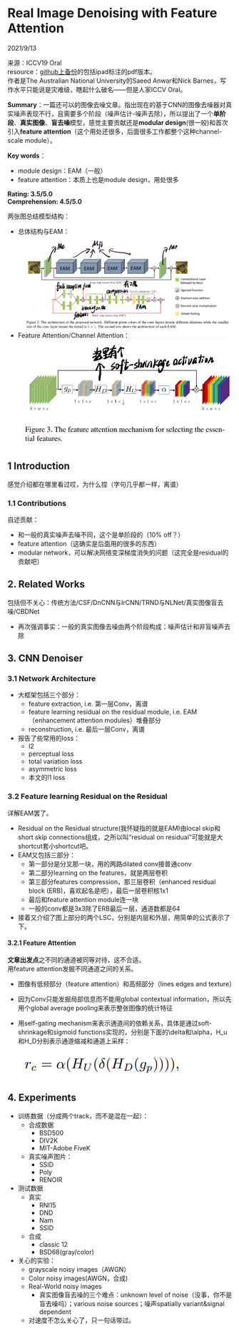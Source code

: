 # Real Image Denoising with Feature Attention  

2021/9/13  

来源：ICCV19 Oral  
resource：[github上备份](https://github.com/YouCaiJun98/YouCaiJun98.github.io/blob/master/articles/CV/Denoising/RIDNet.pdf)的包括ipad标注的pdf版本。  
作者是The Australian National University的Saeed Anwar和Nick Barnes，写作水平只能说是灾难级，瞎起什么破名——但是人家ICCV Oral。  

**Summary**：一篇还可以的图像去噪文章。指出现在的基于CNN的图像去噪器对真实噪声表现不行，且需要多个阶段（噪声估计-噪声去除），所以提出了一个**单阶段**、**真实图像**、**盲去噪**模型，感觉主要贡献还是**modular design**(很一般)和首次引入**feature attention**（这个用处还很多，后面很多工作都整个这种channel-scale module）。        

**Key words**：   
* module design：EAM（一般）  
* feature attention：本质上也是module design，用处很多  

**Rating: 3.5/5.0**  
**Comprehension: 4.5/5.0**  

两张图总结模型结构：  
* 总体结构与EAM：  
    ![](https://raw.githubusercontent.com/YouCaiJun98/MyPicBed/main/imgs/202109130009.png)  
* Feature Attention/Channel Attention：  
    ![](https://raw.githubusercontent.com/YouCaiJun98/MyPicBed/main/imgs/202109130010.png)  

## 1 Introduction  
感觉介绍都在哪里看过哎，为什么捏（字句几乎都一样，离谱）  

### 1.1 Contributions  
自述贡献：  
* 和一般的真实噪声去噪不同，这个是单阶段的（10% off？）  
* feature attention（这确实是后面用的很多的东西）  
* modular network，可以解决网络变深梯度消失的问题（这完全是residual的贡献吧）  

## 2. Related Works  
包括但不关心：传统方法/CSF/DnCNN与IrCNN/TRND与NLNet/真实图像盲去噪/CBDNet  
* 再次强调事实：一般的真实图像去噪由两个阶段构成：噪声估计和非盲噪声去除  

## 3. CNN Denoiser  
### 3.1 Network Architecture  
* 大框架包括三个部分：  
    * feature extraction, i.e. 第一层Conv，离谱  
    * feature learning residual on the residual module, i.e. EAM（enhancement attention modules）堆叠部分  
    * reconstruction, i.e. 最后一层Conv，离谱  
* 报告了些常用的loss：  
    * l2  
    * perceptual loss  
    * total variation loss  
    * asymmetric loss  
    * 本文的l1 loss  

### 3.2 Feature learning Residual on the Residual  
详解EAM罢了。  
* Residual on the Residual structure(我怀疑指的就是EAM)由local skip和short skip connections组成，之所以叫“residual on residual”可能就是大shortcut套小shortcut吧。  
* EAM又包括三部分：  
    * 第一部分是分叉那一块，用的两路dilated conv接普通conv  
    * 第二部分learning on the features，就是两层卷积  
    * 第三部分features compression，那三层卷积（enhanced residual block (ERB)，喜欢起名是吧），最后一层卷积核1x1    
    * 最后和feature attention module连一块  
    * 一般的conv都是3x3除了ERB最后一层，通道数都是64  
* 接着又介绍了图上部分的两个LSC，分别是内层和外层，用简单的公式表示了下。  

#### 3.2.1 Feature Attention  
**文章出发点**之不同的通道被同等对待，这不合适。  
用feature attention发掘不同通道之间的关系。  
* 图像有低频部分（feature attention）和高频部分（lines edges and texture）  
* 因为Conv只能发掘局部信息而不能用global contextual information，所以先用个global average pooling来表示整张图像的统计特征  
* 用self-gating mechanism来表示通道间的依赖关系，具体是通过soft-shrinkage和sigmoid functions实现的，分别是下面的\delta和\alpha，H_u和H_D分别表示通道缩减和通道上采样：  

    ![](https://raw.githubusercontent.com/YouCaiJun98/MyPicBed/main/imgs/202109130011.png)  

## 4. Experiments  
* 训练数据（分成两个track，而不是混在一起）：  
    * 合成数据
        * BSD500  
        * DIV2K  
        * MIT-Adobe FiveK  
    * 真实噪声图片：  
        * SSID  
        * Poly  
        * RENOIR  
* 测试数据  
    * 真实
        * RNI15  
        * DND  
        * Nam  
        * SSID   
    * 合成  
        * classic 12  
        * BSD68(gray/color)  
* 关心的实验：  
    * grayscale noisy images（AWGN）  
    * Color noisy images(AWGN，合成)  
    * Real-World noisy images  
        * 真实图像盲去噪的三个难点：unknown level of noise（没事，你不是盲去噪吗）；various noise sources；噪声spatially variant&signal dependent  
    * 对速度不怎么关心了，只一句话带过。  











